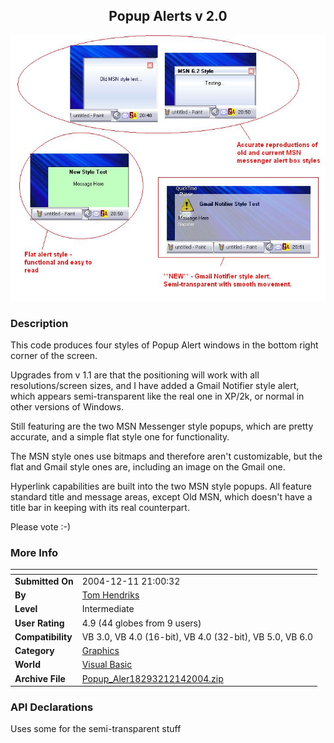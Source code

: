 ﻿<div align="center">

## Popup Alerts v 2\.0

<img src="PIC200412111616154526.JPG">
</div>

### Description

This code produces four styles of Popup Alert windows in the bottom right corner of the screen.

Upgrades from v 1.1 are that the positioning will work with all resolutions/screen sizes, and I have added a Gmail Notifier style alert, which appears semi-transparent like the real one in XP/2k, or normal in other versions of Windows.

Still featuring are the two MSN Messenger style popups, which are pretty accurate, and a simple flat style one for functionality.

The MSN style ones use bitmaps and therefore aren't customizable, but the flat and Gmail style ones are, including an image on the Gmail one.

Hyperlink capabilities are built into the two MSN style popups. All feature standard title and message areas, except Old MSN, which doesn't have a title bar in keeping with its real counterpart.

Please vote :-)
 
### More Info
 


<span>             |<span>
---                |---
**Submitted On**   |2004-12-11 21:00:32
**By**             |[Tom Hendriks](https://github.com/Planet-Source-Code/PSCIndex/blob/master/ByAuthor/tom-hendriks.md)
**Level**          |Intermediate
**User Rating**    |4.9 (44 globes from 9 users)
**Compatibility**  |VB 3\.0, VB 4\.0 \(16\-bit\), VB 4\.0 \(32\-bit\), VB 5\.0, VB 6\.0
**Category**       |[Graphics](https://github.com/Planet-Source-Code/PSCIndex/blob/master/ByCategory/graphics__1-46.md)
**World**          |[Visual Basic](https://github.com/Planet-Source-Code/PSCIndex/blob/master/ByWorld/visual-basic.md)
**Archive File**   |[Popup\_Aler18293212142004\.zip](https://github.com/Planet-Source-Code/tom-hendriks-popup-alerts-v-2-0__1-57673/archive/master.zip)

### API Declarations

Uses some for the semi-transparent stuff





